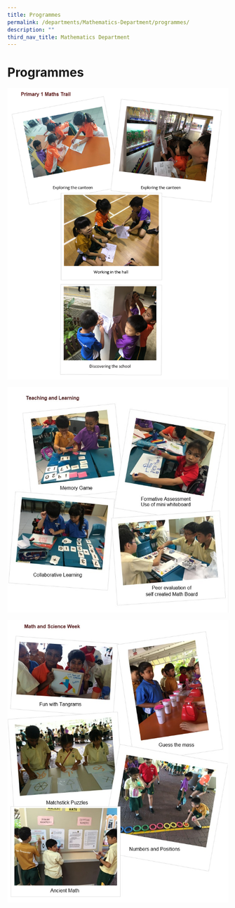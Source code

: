 ```yaml
---
title: Programmes
permalink: /departments/Mathematics-Department/programmes/
description: ""
third_nav_title: Mathematics Department
---
```

# Programmes

![](/images/Departments/Mathematics%20Department/P1MAths.png)

![](/images/Departments/Mathematics%20Department/v1.jpg)

![](/images/Departments/Mathematics%20Department/v2.jpg)